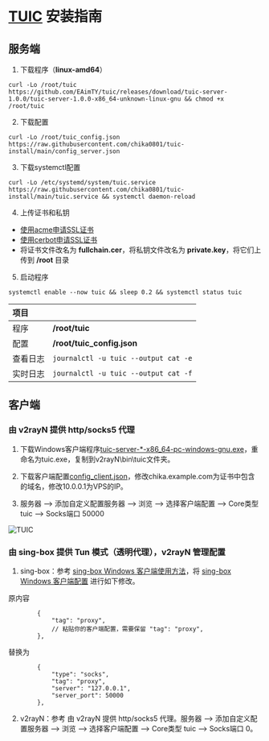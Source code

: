 # [TUIC](https://github.com/EAimTY/tuic) 安装指南

## 服务端

1. 下载程序（**linux-amd64**）

```
curl -Lo /root/tuic https://github.com/EAimTY/tuic/releases/download/tuic-server-1.0.0/tuic-server-1.0.0-x86_64-unknown-linux-gnu && chmod +x /root/tuic
```

2. 下载配置

```
curl -Lo /root/tuic_config.json https://raw.githubusercontent.com/chika0801/tuic-install/main/config_server.json
```

3. 下载systemctl配置

```
curl -Lo /etc/systemd/system/tuic.service https://raw.githubusercontent.com/chika0801/tuic-install/main/tuic.service && systemctl daemon-reload
```

4. 上传证书和私钥

- [使用acme申请SSL证书](https://github.com/chika0801/Xray-install/blob/main/acme.md)
- [使用cerbot申请SSL证书](https://github.com/chika0801/Xray-install/blob/main/certbot.md)
- 将证书文件改名为 **fullchain.cer**，将私钥文件改名为 **private.key**，将它们上传到 **/root** 目录

5. 启动程序

```
systemctl enable --now tuic && sleep 0.2 && systemctl status tuic
```

| 项目 | |
| :--- | :--- |
| 程序 | **/root/tuic** |
| 配置 | **/root/tuic_config.json** |
| 查看日志 | `journalctl -u tuic --output cat -e` |
| 实时日志 | `journalctl -u tuic --output cat -f` |

## 客户端

### 由 v2rayN 提供 http/socks5 代理

1. 下载Windows客户端程序[tuic-server-*-x86_64-pc-windows-gnu.exe](https://github.com/EAimTY/tuic/releases/download/tuic-server-1.0.0/tuic-server-1.0.0-x86_64-pc-windows-gnu.exe)，重命名为tuic.exe，复制到v2rayN\bin\tuic文件夹。

2. 下载客户端配置[config_client.json](https://github.com/chika0801/tuic-install/blob/main/config_client.json)，修改chika.example.com为证书中包含的域名，修改10.0.0.1为VPS的IP。

3. 服务器 ——> 添加自定义配置服务器 ——> 浏览 ——> 选择客户端配置 ——> Core类型 tuic ——> Socks端口 50000

![TUIC](https://github.com/chika0801/tuic-install/assets/88967758/00bcbfd2-e24d-4187-aeb9-e2afefab219d)

### 由 sing-box 提供 Tun 模式（透明代理），v2rayN 管理配置

1. sing-box：参考 [sing-box Windows 客户端使用方法](https://github.com/chika0801/sing-box-examples/blob/main/Tun/README.md)，将 [sing-box Windows 客户端配置](https://github.com/chika0801/sing-box-examples/blob/main/Tun/config_client_windows.json) 进行如下修改。

原内容
```jsonc
        {
            "tag": "proxy",
            // 粘贴你的客户端配置，需要保留 "tag": "proxy",
        },
```

替换为
```jsonc
        {
            "type": "socks",
            "tag": "proxy",
            "server": "127.0.0.1",
            "server_port": 50000
        },
```

2. v2rayN：参考 由 v2rayN 提供 http/socks5 代理。服务器 ——> 添加自定义配置服务器 ——> 浏览 ——> 选择客户端配置 ——> Core类型 tuic ——> Socks端口 0。
